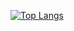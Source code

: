 [![Top Langs](https://github-readme-stats.vercel.app/api/top-langs/?username=gio-remo&layout=pie)](https://github.com/gio-remo/github-readme-stats)